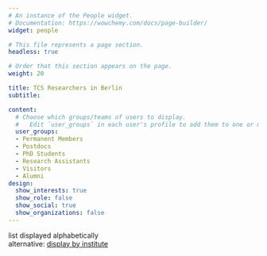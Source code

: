 ```yaml
---
# An instance of the People widget.
# Documentation: https://wowchemy.com/docs/page-builder/
widget: people

# This file represents a page section.
headless: true

# Order that this section appears on the page.
weight: 20

title: TCS Researchers in Berlin
subtitle:

content:
  # Choose which groups/teams of users to display.
  #   Edit `user_groups` in each user's profile to add them to one or more of these groups.
  user_groups:
  - Permanent Members
  - Postdocs
  - PhD Students
  - Research Assistants
  - Visitors
  - Alumni
design:
  show_interests: true
  show_role: false
  show_social: true
  show_organizations: false
---
```


list displayed alphabetically<br>
alternative: [display by institute](/institutes)
